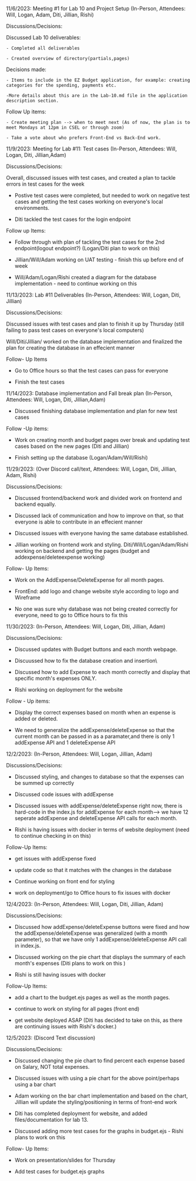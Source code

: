 11/6/2023: Meeting #1 for Lab 10 and Project Setup (In-Person, Attendees: Will, Logan, Adam, Diti, Jillian, Rishi)

Discussions/Decisions:

Discussed Lab 10 deliverables:   

    - Completed all deliverables

    - Created overview of directory(partials,pages)

Decisions made: 

    - Items to include in the EZ Budget application, for example: creating categories for the spending, payments etc. 

    -More details about this are in the Lab-10.md file in the application description section.


Follow Up items:

    - Create meeting plan --> when to meet next (As of now, the plan is to meet Mondays at 12pm in CSEL or through zoom)
    
    - Take a vote about who prefers Front-End vs Back-End work. 


 
11/9/2023: Meeting for Lab #11: Test cases (In-Person, Attendees: Will, Logan, Diti, Jillian,Adam)

Discussions/Decisions:

Overall, discussed issues with test cases, and created a plan to tackle errors in test cases for the week

- Postive test cases were completed, but needed to work on negative test cases and getting the test cases working on everyone's local environments. 

- Diti tackled the test cases for the login endpoint

Follow up Items:

- Follow through with plan of tackling the test cases for the 2nd endpoint(logout endpoint?) (Logan/Diti plan to work on this)

- Jillian/Will/Adam working on UAT testing - finish this up before end of week 

- Will/Adam/Logan/Rishi created a diagram for the database implementation - need to continue working on this



11/13/2023: Lab #11 Deliverables  (In-Person, Attendees: Will, Logan, Diti, Jillian)

Discussions/Decisions:

Discussed issues with test cases and plan to finish it up by Thursday (still failing to pass test cases on everyone's local computers)

Will/Diti/Jillian/ worked on the database implementation and finalized the plan for creating the database in an effecient manner

Follow- Up Items

- Go to Office hours so that the test cases can pass for everyone

- Finish the test cases

11/14/2023: Database implementation and Fall break plan  (In-Person, Attendees: Will, Logan, Diti, Jillian,Adam)

- Discussed finishing database implementation and plan for new test cases 

Follow -Up items:

- Work on creating month and budget pages over break and updating test cases based on the new pages (Diti and Jillian) 

- Finish setting up the database (Logan/Adam/Will/Rishi)

11/29/2023: (Over Discord call/text, Attendees: Will, Logan, Diti, Jillian, Adam, Rishi)

Discussions/Decisions:

- Discussed frontend/backend work and divided work on frontend and backend equally. 

- Discussed lack of communication and how to improve on that, so that everyone is able to contribute in an effecient manner

- Discussed issues with everyone having the same database established. 

- Jillian working on frontend work and styling. Diti/Will/Logan/Adam/Rishi working on backend and getting the pages (budget and addexpense/deleteexpense working) 

Follow- Up Items:

- Work on the AddExpense/DeleteExpense for all month pages. 

- FrontEnd: add logo and change website style according to logo and Wireframe

- No one was sure why database was not being created correctly for everyone, need to go to Office hours to fix this 


11/30/2023: (In-Person, Attendees: Will, Logan, Diti, Jillian, Adam)

Discussions/Decisions:

- Discussed updates with Budget buttons and each month webpage. 

- Discuussed how to fix the database creation and insertion\

- Discussed how to add Expense to each month correctly and display that specific month's expenses ONLY. 

- Rishi working on deployment for the website

Follow - Up items:
- Display the correct expenses based on month when an expense is added or deleted. 

- We need to generalize the addExpense/deleteExpense so that the current month can be passed in as a paramater,and there is only 1 addExpense API and 1 deleteExpense API


12/2/2023: (In-Person, Attendees: Will, Logan, Jillian, Adam)

Discussions/Decisions:

- Discussed styling, and changes to database so that the expenses can be summed up correctly 

- Discussed code issues with addExpense 

- Discussed  issues with addExpense/deleteExpense right now, there is hard-code in the index.js for addExpense for each month--> we have 12 seperate addExpense and deleteExpense API calls for each month.

- Rishi is having issues with docker in terms of website deployment (need to continue checking in on this)

Follow-Up Items:

- get issues with addExpense fixed 

- update code so that it matches with the changes in the database

- Continue working on front end for styling

- work on deployment/go to Office hours to fix issues with docker 



12/4/2023: (In-Person, Attendees: Will, Logan, Diti, Jillian, Adam)

Discussions/Decisions:

- Discussed how addExpense/deleteExpense buttons were fixed and how the addExpense/deleteExpense was generalized (with a month parameter), so that we have only 1 addExpense/deleteExpense API call in index.js. 

- Discussed working on the pie chart that displays the summary of each month's expenses (Diti plans to work on this )

- Rishi is still having issues with docker

Follow-Up Items:

- add a chart to the budget.ejs pages as well as the month pages. 

- continue to work on styling for all pages (front end)

- get website deployed ASAP (Diti has decided to take on this, as there are continuing issues with Rishi's docker.)


12/5/2023: (Discord Text discussion)

Discussions/Decisions:

- Discussed changing the pie chart to find percent each expense based on Salary, NOT total expenses. 

- Discussed issues with using a pie chart for the above point/perhaps using a bar chart 

- Adam working on the bar chart implementation and based on the chart, Jillian will update the styling/positioning in terms of front-end work

- Diti has completed deployment for website, and added files/documentation for lab 13. 

- Discussed adding more test cases for the graphs in budget.ejs  - Rishi plans to work on this


Follow- Up Items:

- Work on presentation/slides for Thursday

- Add test cases for budget.ejs graphs


